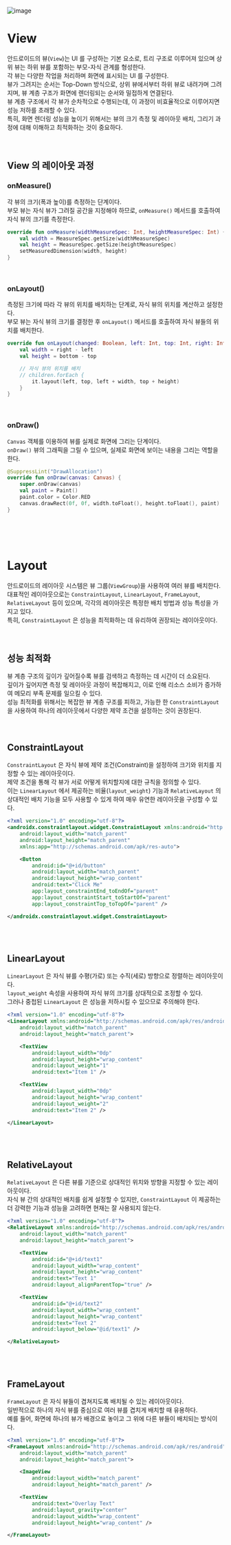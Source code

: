 ![image](./android.png)
# View
안드로이드의 뷰(`View`)는 UI 를 구성하는 기본 요소로, 트리 구조로 이루어져 있으며 상위 뷰는 하위 뷰를 포함하는 부모-자식 관계를 형성한다.<br/>
각 뷰는 다양한 작업을 처리하며 화면에 표시되는 UI 를 구성한다.<br/>
뷰가 그려지는 순서는 Top-Down 방식으로, 상위 뷰에서부터 하위 뷰로 내려가며 그려지며, 뷰 계층 구조가 화면에 렌더링되는 순서와 밀접하게 연결된다.<br/>
뷰 계층 구조에서 각 뷰가 순차적으로 수행되는데, 이 과정이 비효율적으로 이루어지면 성능 저하를 초래할 수 있다.<br/>
특히, 화면 렌더링 성능을 높이기 위해서는 뷰의 크기 측정 및 레이아웃 배치, 그리기 과정에 대해 이해하고 최적화하는 것이 중요하다.<br/>
<br/>
<br/>

## View 의 레이아웃 과정
### onMeasure()
각 뷰의 크기(폭과 높이)를 측정하는 단계이다.<br/>
부모 뷰는 자식 뷰가 그려질 공간을 지정해야 하므로, `onMeasure()` 메서드를 호출하여 자식 뷰의 크기를 측정한다.<br/>

```kotlin
override fun onMeasure(widthMeasureSpec: Int, heightMeasureSpec: Int) {
    val width = MeasureSpec.getSize(widthMeasureSpec)
    val height = MeasureSpec.getSize(heightMeasureSpec)
    setMeasuredDimension(width, height)
}
```
<br/>

### onLayout()
측정된 크기에 따라 각 뷰의 위치를 배치하는 단계로, 자식 뷰의 위치를 계산하고 설정한다.<br/>
부모 뷰는 자식 뷰의 크기를 결정한 후 `onLayout()` 메서드를 호출하여 자식 뷰들의 위치를 배치한다.<br/>

```kotlin
override fun onLayout(changed: Boolean, left: Int, top: Int, right: Int, bottom: Int) { 
    val width = right - left
    val height = bottom - top

    // 자식 뷰의 위치를 배치 
    // children.forEach {
        it.layout(left, top, left + width, top + height)
    }
}
```
<br/>

### onDraw()
`Canvas` 객체를 이용하여 뷰를 실제로 화면에 그리는 단계이다.<br/>
`onDraw()` 뷰의 그래픽을 그릴 수 있으며, 실제로 화면에 보이는 내용을 그리는 역할을 한다.<br/>

```kotlin
@SuppressLint("DrawAllocation")
override fun onDraw(canvas: Canvas) {
    super.onDraw(canvas)
    val paint = Paint()
    paint.color = Color.RED
    canvas.drawRect(0f, 0f, width.toFloat(), height.toFloat(), paint)
}
```
<br/>
<br/>
<br/>



# Layout
안드로이드의 레이아웃 시스템은 뷰 그룹(`ViewGroup`)을 사용하여 여러 뷰를 배치한다.<br/>
대표적인 레이아웃으로는 `ConstraintLayout`, `LinearLayout`, `FrameLayout`, `RelativeLayout` 등이 있으며, 각각의 레이아웃은 특정한 배치 방법과 성능 특성을 가지고 있다.<br/>
특히, `ConstraintLayout` 은 성능을 최적화하는 데 유리하여 권장되는 레이아웃이다.<br/>
<br/>
<br/>

## 성능 최적화
뷰 계층 구조의 깊이가 깊어질수록 뷰를 검색하고 측정하는 데 시간이 더 소요된다.<br/>
깊이가 깊어지면 측정 및 레이아웃 과정이 복잡해지고, 이로 인해 리소스 소비가 증가하여 메모리 부족 문제를 일으킬 수 있다.<br/>
성능 최적화를 위해서는 복잡한 뷰 계층 구조를 피하고, 가능한 한 `ConstraintLayout` 을 사용하여 하나의 레이아웃에서 다양한 제약 조건을 설정하는 것이 권장된다.<br/>
<br/>
<br/>

## ConstraintLayout
`ConstraintLayout` 은 자식 뷰에 제약 조건(Constraint)을 설정하여 크기와 위치를 지정할 수 있는 레이아웃이다.<br/>
제약 조건을 통해 각 뷰가 서로 어떻게 위치할지에 대한 규칙을 정의할 수 있다.<br/>
이는 `LinearLayout` 에서 제공하는 비율(`layout_weight`) 기능과 `RelativeLayout` 의 상대적인 배치 기능을 모두 사용할 수 있게 하여 매우 유연한 레이아웃을 구성할 수 있다.<br/>

```xml
<?xml version="1.0" encoding="utf-8"?>
<androidx.constraintlayout.widget.ConstraintLayout xmlns:android="http://schemas.android.com/apk/res/android"
    android:layout_width="match_parent"
    android:layout_height="match_parent"
    xmlns:app="http://schemas.android.com/apk/res-auto">

    <Button
        android:id="@+id/button"
        android:layout_width="match_parent"
        android:layout_height="wrap_content"
        android:text="Click Me"
        app:layout_constraintEnd_toEndOf="parent"
        app:layout_constraintStart_toStartOf="parent"
        app:layout_constraintTop_toTopOf="parent" />

</androidx.constraintlayout.widget.ConstraintLayout>
```
<br/>
<br/>

## LinearLayout
`LinearLayout` 은 자식 뷰를 수평(가로) 또는 수직(세로) 방향으로 정렬하는 레이아웃이다.<br/>
`layout_weight` 속성을 사용하여 자식 뷰의 크기를 상대적으로 조정할 수 있다.<br/>
그러나 중첩된 `LinearLayout` 은 성능을 저하시킬 수 있으므로 주의해야 한다.<br/>

```xml
<?xml version="1.0" encoding="utf-8"?>
<LinearLayout xmlns:android="http://schemas.android.com/apk/res/android"
    android:layout_width="match_parent"
    android:layout_height="match_parent">

    <TextView
        android:layout_width="0dp"
        android:layout_height="wrap_content"
        android:layout_weight="1"
        android:text="Item 1" />

    <TextView
        android:layout_width="0dp"
        android:layout_height="wrap_content"
        android:layout_weight="2"
        android:text="Item 2" />

</LinearLayout>
```
<br/>
<br/>

## RelativeLayout
`RelativeLayout` 은 다른 뷰를 기준으로 상대적인 위치와 방향을 지정할 수 있는 레이아웃이다.<br/>
자식 뷰 간의 상대적인 배치를 쉽게 설정할 수 있지만, `ConstraintLayout` 이 제공하는 더 강력한 기능과 성능을 고려하면 현재는 잘 사용되지 않는다.<br/>

```xml
<?xml version="1.0" encoding="utf-8"?>
<RelativeLayout xmlns:android="http://schemas.android.com/apk/res/android"
    android:layout_width="match_parent"
    android:layout_height="match_parent">

    <TextView
        android:id="@+id/text1"
        android:layout_width="wrap_content"
        android:layout_height="wrap_content"
        android:text="Text 1"
        android:layout_alignParentTop="true" />

    <TextView
        android:id="@+id/text2"
        android:layout_width="wrap_content"
        android:layout_height="wrap_content"
        android:text="Text 2"
        android:layout_below="@id/text1" />

</RelativeLayout>
```
<br/>
<br/>

## FrameLayout
`FrameLayout` 은 자식 뷰들이 겹쳐지도록 배치될 수 있는 레이아웃이다.<br/>
일반적으로 하나의 자식 뷰를 중심으로 여러 뷰를 겹치게 배치할 때 유용하다.<br/>
예를 들어, 화면에 하나의 뷰가 배경으로 놓이고 그 위에 다른 뷰들이 배치되는 방식이다.<br/>

```xml
<?xml version="1.0" encoding="utf-8"?>
<FrameLayout xmlns:android="http://schemas.android.com/apk/res/android"
    android:layout_width="match_parent"
    android:layout_height="match_parent">

    <ImageView
        android:layout_width="match_parent"
        android:layout_height="match_parent" />

    <TextView
        android:text="Overlay Text"
        android:layout_gravity="center"
        android:layout_width="wrap_content"
        android:layout_height="wrap_content" />

</FrameLayout>
```